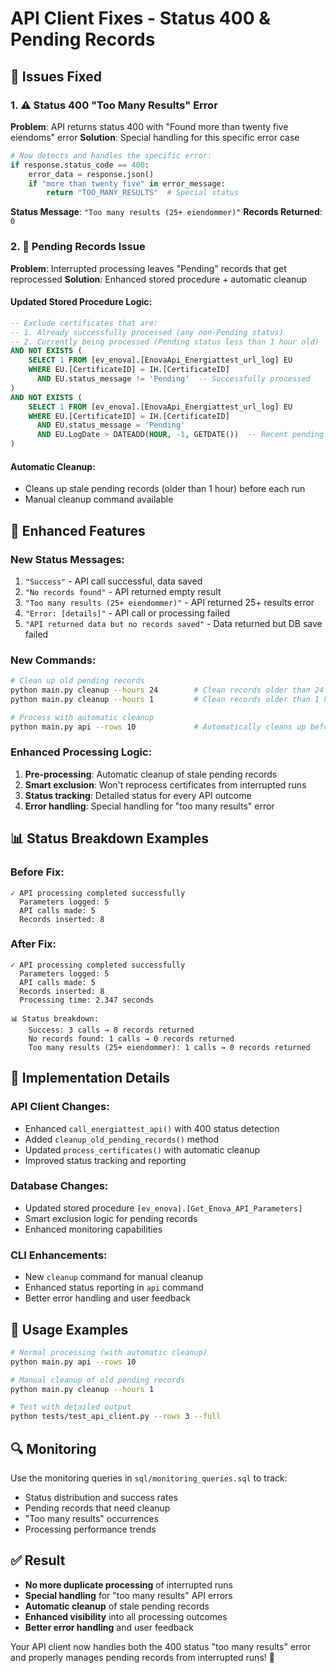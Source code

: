 # API Client Fixes - Status 400 & Pending Records

## 🎯 **Issues Fixed**

### 1. ⚠️ **Status 400 "Too Many Results" Error**
**Problem**: API returns status 400 with "Found more than twenty five eiendoms" error
**Solution**: Special handling for this specific error case

```python
# Now detects and handles the specific error:
if response.status_code == 400:
    error_data = response.json()
    if "more than twenty five" in error_message:
        return "TOO_MANY_RESULTS"  # Special status
```

**Status Message**: `"Too many results (25+ eiendommer)"`
**Records Returned**: `0`

### 2. 🔄 **Pending Records Issue**
**Problem**: Interrupted processing leaves "Pending" records that get reprocessed
**Solution**: Enhanced stored procedure + automatic cleanup

#### **Updated Stored Procedure Logic**:
```sql
-- Exclude certificates that are:
-- 1. Already successfully processed (any non-Pending status)
-- 2. Currently being processed (Pending status less than 1 hour old)
AND NOT EXISTS (
    SELECT 1 FROM [ev_enova].[EnovaApi_Energiattest_url_log] EU
    WHERE EU.[CertificateID] = IH.[CertificateID]
      AND EU.status_message != 'Pending'  -- Successfully processed
)
AND NOT EXISTS (
    SELECT 1 FROM [ev_enova].[EnovaApi_Energiattest_url_log] EU
    WHERE EU.[CertificateID] = IH.[CertificateID]
      AND EU.status_message = 'Pending'
      AND EU.LogDate > DATEADD(HOUR, -1, GETDATE())  -- Recent pending
)
```

#### **Automatic Cleanup**:
- Cleans up stale pending records (older than 1 hour) before each run
- Manual cleanup command available

## 🚀 **Enhanced Features**

### **New Status Messages**:
1. `"Success"` - API call successful, data saved
2. `"No records found"` - API returned empty result
3. `"Too many results (25+ eiendommer)"` - API returned 25+ results error
4. `"Error: [details]"` - API call or processing failed
5. `"API returned data but no records saved"` - Data returned but DB save failed

### **New Commands**:
```bash
# Clean up old pending records
python main.py cleanup --hours 24        # Clean records older than 24 hours
python main.py cleanup --hours 1         # Clean records older than 1 hour

# Process with automatic cleanup
python main.py api --rows 10             # Automatically cleans up before processing
```

### **Enhanced Processing Logic**:
1. **Pre-processing**: Automatic cleanup of stale pending records
2. **Smart exclusion**: Won't reprocess certificates from interrupted runs
3. **Status tracking**: Detailed status for every API outcome
4. **Error handling**: Special handling for "too many results" error

## 📊 **Status Breakdown Examples**

### **Before Fix**:
```
✓ API processing completed successfully
  Parameters logged: 5
  API calls made: 5
  Records inserted: 8
```

### **After Fix**:
```
✓ API processing completed successfully
  Parameters logged: 5
  API calls made: 5
  Records inserted: 8
  Processing time: 2.347 seconds

📊 Status breakdown:
    Success: 3 calls → 8 records returned
    No records found: 1 calls → 0 records returned
    Too many results (25+ eiendommer): 1 calls → 0 records returned
```

## 🔧 **Implementation Details**

### **API Client Changes**:
- Enhanced `call_energiattest_api()` with 400 status detection
- Added `cleanup_old_pending_records()` method
- Updated `process_certificates()` with automatic cleanup
- Improved status tracking and reporting

### **Database Changes**:
- Updated stored procedure `[ev_enova].[Get_Enova_API_Parameters]`
- Smart exclusion logic for pending records
- Enhanced monitoring capabilities

### **CLI Enhancements**:
- New `cleanup` command for manual cleanup
- Enhanced status reporting in `api` command
- Better error handling and user feedback

## 🎯 **Usage Examples**

```bash
# Normal processing (with automatic cleanup)
python main.py api --rows 10

# Manual cleanup of old pending records
python main.py cleanup --hours 1

# Test with detailed output
python tests/test_api_client.py --rows 3 --full
```

## 🔍 **Monitoring**

Use the monitoring queries in `sql/monitoring_queries.sql` to track:
- Status distribution and success rates
- Pending records that need cleanup
- "Too many results" occurrences
- Processing performance trends

## ✅ **Result**

- **No more duplicate processing** of interrupted runs
- **Special handling** for "too many results" API errors  
- **Automatic cleanup** of stale pending records
- **Enhanced visibility** into all processing outcomes
- **Better error handling** and user feedback

Your API client now handles both the 400 status "too many results" error and properly manages pending records from interrupted runs! 🎉
